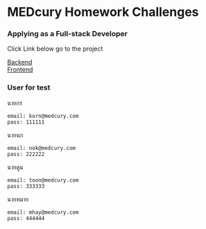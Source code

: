 # MEDcury Homework Challenges

### Applying as a Full-stack Developer

Click Link below go to the project

[Backend](https://github.com/krisana/mecury-quiz/tree/main/backend) \
[Frontend](https://github.com/krisana/mecury-quiz/tree/main/frontend)

### User for test

นายกร
```
email: korn@medcury.com
pass: 111111

```
นายนก
```
email: nok@medcury.com
pass: 222222

```
นายตูน
```
email: toon@medcury.com
pass: 333333

```

นายหมาย
```
email: mhay@medcury.com
pass: 444444

```
